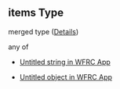 ## items Type

merged type ([Details](config-properties-layerselector-properties-overlays-items.md))

any of

* [Untitled string in WFRC App](config-properties-layerselector-properties-overlays-items-anyof-0.md "check type definition")

* [Untitled object in WFRC App](config-properties-layerselector-properties-overlays-items-anyof-1.md "check type definition")
